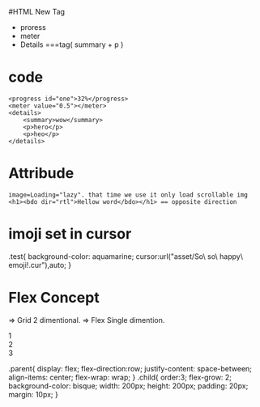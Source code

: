 #HTML New Tag
- proress 
- meter 
- Details ===tag( summary + p )

# code
    <progress id="one">32%</progress>
    <meter value="0.5"></meter>
    <details>
        <summary>wow</summary>
        <p>hero</p>
        <p>heo</p>
    </details>

# Attribude
    image=Loading="lazy". that time we use it only load scrollable img
    <h1><bdo dir="rtl">Hellow word</bdo></h1> == opposite direction
# imoji set in cursor
.test{
    background-color: aquamarine;
    cursor:url("asset/So\ so\ happy\ emoji!.cur"),auto;
}

# Flex Concept
=> Grid 2 dimentional.
=> Flex Single dimention.

<div class="parent">
    <div class="child">1</div>
    <div class="child">2</div>
    <div class="child">3</div>
</div>

.parent{
    display: flex;
    flex-direction:row;
    justify-content: space-between;
    align-items: center;
    flex-wrap: wrap;
}
.child{
    order:3;
    flex-grow: 2;
    background-color: bisque;
    width: 200px;
    height: 200px;
    padding: 20px;
    margin: 10px;
}

